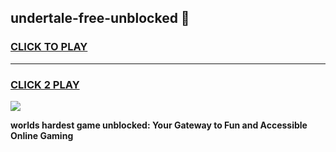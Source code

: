 
## undertale-free-unblocked 👋
<h3>
<a href="https://premium.freeplayer.one?title=undertale-free-unblocked&ref=14F">CLICK TO PLAY</a></h3>
<hr>

<h3>
<a href="https://premium.freeplayer.one?title=undertale-free-unblocked&ref=14F">CLICK 2 PLAY</a>
  
</h3>

<a href="https://premium.freeplayer.one?title=undertale-free-unblocked&ref=12F/"><img src="https://clearcache.store/games.png"></a>


**worlds hardest game unblocked: Your Gateway to Fun and Accessible Online Gaming**
